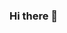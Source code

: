 ### Hi there 👋

<!--
**rishabh3349/rishabh3349** is a ✨ _special_ ✨ repository because its `README.md` (this file) appears on your GitHub profile.

Here are some ideas to get you started:

## 🧐 About 
-🏄‍ I like to explore a new angle in existing ideas.
-✨ I love to build Android applications based on unique ideas.
-😄 I have max rating of 1836 at LeetCode.
-🌱 I love to learn new things and help others.
-🎨 Fun fact: Night time and good music boost my skills🌚.
-->
